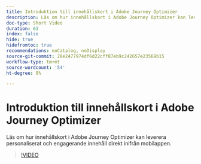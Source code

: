 ```yaml
---
title: Introduktion till innehållskort i Adobe Journey Optimizer
description: Läs om hur innehållskort i Adobe Journey Optimizer kan leverera personaliserat och engagerande innehåll direkt inifrån mobilappen.
doc-type: Short Video
duration: 63
index: false
hide: true
hidefromtoc: true
recommendations: noCatalog, noDisplay
source-git-commit: 28e2477974df6d22cff87eb9c242657e23569b15
workflow-type: tm+mt
source-wordcount: '54'
ht-degree: 0%

---
```



# Introduktion till innehållskort i Adobe Journey Optimizer

Läs om hur innehållskort i Adobe Journey Optimizer kan leverera personaliserat och engagerande innehåll direkt inifrån mobilappen.

<!-- 62_S603_3442534_62_introduction-to-content-cards-in-adobe-journey-optimizer -->
>[!VIDEO](https://video.tv.adobe.com/v/3460390/?learn=on&enablevpops=true&captions=swe)
